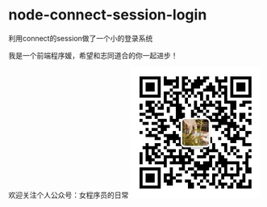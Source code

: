 # node-connect-session-login
利用connect的session做了一个小的登录系统

我是一个前端程序媛，希望和志同道合的你一起进步！

欢迎关注个人公众号：女程序员的日常
![avatar](https://raw.githubusercontent.com/dalinna/node-connect-session-login/master/images/qrcode.jpg)
